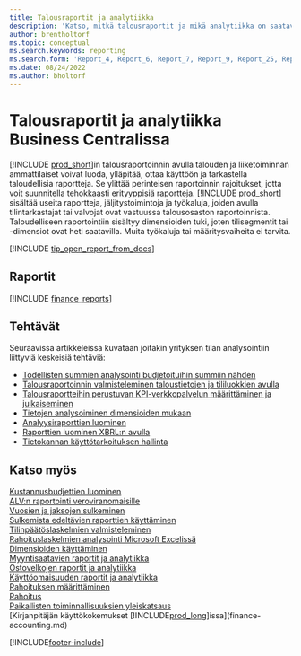 ```yaml
---
title: Talousraportit ja analytiikka
description: 'Katso, mitkä talousraportit ja mikä analytiikka on saatavilla Business Centralin vakioversiossa, jotta voit seurata liiketoimintaasi. Käytä raporttia 38 voitto/tappio (V & T) -raportointia varten.'
author: brentholtorf
ms.topic: conceptual
ms.search.keywords: reporting
ms.search.form: 'Report_4, Report_6, Report_7, Report_9, Report_25, Report_38'
ms.date: 08/24/2022
ms.author: bholtorf
---
```

# Talousraportit ja analytiikka Business Centralissa

[!INCLUDE [prod_short](includes/prod_short.md)]in talousraportoinnin avulla talouden ja liiketoiminnan ammattilaiset voivat luoda, ylläpitää, ottaa käyttöön ja tarkastella taloudellisia raportteja. Se ylittää perinteisen raportoinnin rajoitukset, jotta voit suunnitella tehokkaasti erityyppisiä raportteja. [!INCLUDE [prod_short](includes/prod_short.md)] sisältää useita raportteja, jäljitystoimintoja ja työkaluja, joiden avulla tilintarkastajat tai valvojat ovat vastuussa talousosaston raportoinnista. Taloudelliseen raportointiin sisältyy dimensioiden tuki, joten tilisegmentit tai -dimensiot ovat heti saatavilla. Muita työkaluja tai määritysvaiheita ei tarvita.  

[!INCLUDE [tip_open_report_from_docs](includes/tip-open-report-from-docs.md)]

## Raportit

[!INCLUDE [finance_reports](includes/finance-reports-include.md)]

## Tehtävät

Seuraavissa artikkeleissa kuvataan joitakin yrityksen tilan analysointiin liittyviä keskeisiä tehtäviä:

* [Todellisten summien analysointi budjetoituihin summiin nähden](bi-how-analyze-actual-versus-budget.md)  
* [Talousraportoinnin valmisteleminen taloustietojen ja tililuokkien avulla](bi-how-work-account-schedule.md)  
* [Talousraportteihin perustuvan KPI-verkkopalvelun määrittäminen ja julkaiseminen](bi-how-to-set-up-and-publish-kpi-web-services-based-on-account-schedules.md)  
* [Tietojen analysoiminen dimensioiden mukaan](bi-how-analyze-data-dimension.md)  
* [Analyysiraporttien luominen](bi-how-create-analysis-views-reports.md)  
* [Raporttien luominen XBRL:n avulla](bi-create-reports-with-xbrl.md)  
* [Tietokannan käyttötarkoituksen hallinta](admin-data-access-intent.md)  

## Katso myös

[Kustannusbudjettien luominen](finance-create-cost-budgets.md)  
[ALV:n raportointi veroviranomaisille](finance-how-report-vat.md)  
[Vuosien ja jaksojen sulkeminen](year-close-years-periods.md)  
[Sulkemista edeltävien raporttien käyttäminen](year-prepare-preclose-reports.md)  
[Tilinpäätöslaskelmien valmisteleminen](year-prepare-close-statement.md)  
[Rahoituslaskelmien analysointi Microsoft Excelissä](finance-analyze-excel.md)  
[Dimensioiden käyttäminen](finance-dimensions.md)  
[Myyntisaatavien raportit ja analytiikka](receivables-reports.md)  
[Ostovelkojen raportit ja analytiikka](payables-reports.md)  
[Käyttöomaisuuden raportit ja analytiikka](fa-reports.md)  
[Rahoituksen määrittäminen](finance-setup-finance.md)  
[Rahoitus](finance.md)  
[Paikallisten toiminnallisuuksien yleiskatsaus](about-localization.md)  
[Kirjanpitäjän käyttökokemukset [!INCLUDE[prod_long](includes/prod_long.md)]issa](finance-accounting.md)  


[!INCLUDE[footer-include](includes/footer-banner.md)]
